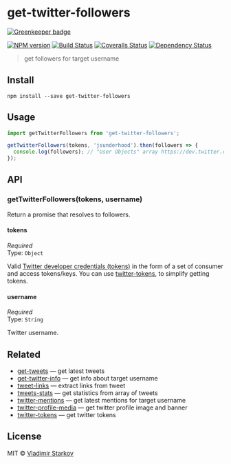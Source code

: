 # get-twitter-followers

[![Greenkeeper badge](https://badges.greenkeeper.io/iamstarkov/get-twitter-followers.svg)](https://greenkeeper.io/)

[![NPM version][npm-image]][npm-url]
[![Build Status][travis-image]][travis-url]
[![Coveralls Status][coveralls-image]][coveralls-url]
[![Dependency Status][depstat-image]][depstat-url]

> get followers for target username

## Install

    npm install --save get-twitter-followers

## Usage

```js
import getTwitterFollowers from 'get-twitter-followers';

getTwitterFollowers(tokens, 'jsunderhood').then(followers => {
  console.log(followers); // "User Objects" array https://dev.twitter.com/overview/api/users
});
```

## API

### getTwitterFollowers(tokens, username)

Return a promise that resolves to followers.

#### tokens

*Required*  
Type: `Object`

Valid [Twitter developer credentials (tokens)][how-to-get]
in the form of a set of consumer and access tokens/keys.
You can use [twitter-tokens][tokens], to simplify getting tokens.

[how-to-get]: https://iamstarkov.com/get-twitter-tokens/
[tokens]: https://www.npmjs.com/package/twitter-tokens

#### username

*Required*  
Type: `String`

Twitter username.

## Related

* [get-tweets][get-tweets] — get latest tweets
* [get-twitter-info][get-twitter-info] — get info about target username
* [tweet-links][tweet-links] — extract links from tweet
* [tweets-stats][tweets-stats] — get statistics from array of tweets
* [twitter-mentions][twitter-mentions] — get latest mentions for target username
* [twitter-profile-media][twitter-profile-media] — get twitter profile image and banner
* [twitter-tokens][twitter-tokens] — get twitter tokens

## License

MIT © [Vladimir Starkov](https://iamstarkov.com)

[npm-url]: https://npmjs.org/package/get-twitter-followers
[npm-image]: https://img.shields.io/npm/v/get-twitter-followers.svg?style=flat-square

[travis-url]: https://travis-ci.org/iamstarkov/get-twitter-followers
[travis-image]: https://img.shields.io/travis/iamstarkov/get-twitter-followers.svg?style=flat-square

[coveralls-url]: https://coveralls.io/r/iamstarkov/get-twitter-followers
[coveralls-image]: https://img.shields.io/coveralls/iamstarkov/get-twitter-followers.svg?style=flat-square

[depstat-url]: https://david-dm.org/iamstarkov/get-twitter-followers
[depstat-image]: https://david-dm.org/iamstarkov/get-twitter-followers.svg?style=flat-square

[get-tweets]: https://github.com/iamstarkov/get-tweets
[get-twitter-info]: https://github.com/iamstarkov/get-twitter-info
[tweet-links]: https://github.com/iamstarkov/tweet-links
[tweets-stats]: https://github.com/iamstarkov/tweets-stats
[twitter-mentions]: https://github.com/iamstarkov/twitter-mentions
[twitter-profile-media]: https://github.com/andrepolischuk/twitter-profile-media
[twitter-tokens]: https://github.com/iamstarkov/twitter-tokens
